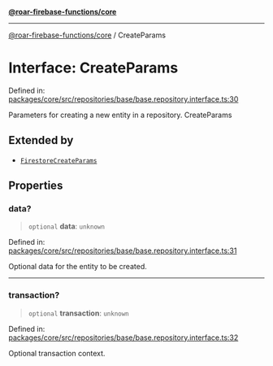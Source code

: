 [**@roar-firebase-functions/core**](../README.md)

***

[@roar-firebase-functions/core](../README.md) / CreateParams

# Interface: CreateParams

Defined in: [packages/core/src/repositories/base/base.repository.interface.ts:30](https://github.com/yeatmanlab/roar-firebase-functions/blob/24ea7b8e0f05ba2fca7d62901c43f15726f15a89/packages/core/src/repositories/base/base.repository.interface.ts#L30)

Parameters for creating a new entity in a repository.
 CreateParams

## Extended by

- [`FirestoreCreateParams`](FirestoreCreateParams.md)

## Properties

### data?

> `optional` **data**: `unknown`

Defined in: [packages/core/src/repositories/base/base.repository.interface.ts:31](https://github.com/yeatmanlab/roar-firebase-functions/blob/24ea7b8e0f05ba2fca7d62901c43f15726f15a89/packages/core/src/repositories/base/base.repository.interface.ts#L31)

Optional data for the entity to be created.

***

### transaction?

> `optional` **transaction**: `unknown`

Defined in: [packages/core/src/repositories/base/base.repository.interface.ts:32](https://github.com/yeatmanlab/roar-firebase-functions/blob/24ea7b8e0f05ba2fca7d62901c43f15726f15a89/packages/core/src/repositories/base/base.repository.interface.ts#L32)

Optional transaction context.
